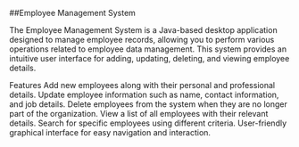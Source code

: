 ##Employee Management System

The Employee Management System is a Java-based desktop application designed to manage employee records, allowing you to perform various operations related to employee data management. This system provides an intuitive user interface for adding, updating, deleting, and viewing employee details.

Features
Add new employees along with their personal and professional details.
Update employee information such as name, contact information, and job details.
Delete employees from the system when they are no longer part of the organization.
View a list of all employees with their relevant details.
Search for specific employees using different criteria.
User-friendly graphical interface for easy navigation and interaction.
